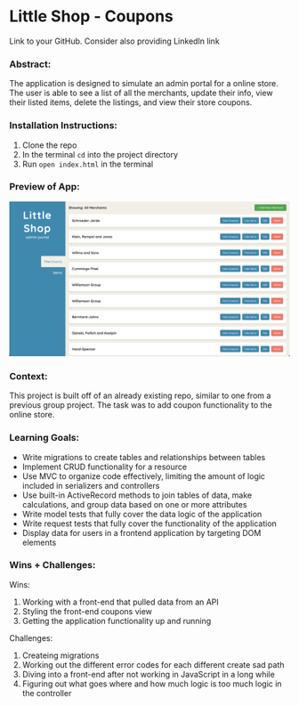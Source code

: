 # Little Shop - Coupons  

Link to your GitHub. Consider also providing LinkedIn link

### Abstract:
The application is designed to simulate an admin portal for a online store. The user is able to see a list of all the merchants, update their info, view their listed items, delete the listings, and view their store coupons.

### Installation Instructions:
1. Clone the repo
2. In the terminal `cd` into the project directory
3. Run `open index.html` in the terminal

### Preview of App:
![img](/assets/little-shop-fe.jpg)

### Context:
This project is built off of an already existing repo, similar to one from a previous group project. The task was to add coupon functionality to the online store.

### Learning Goals:
* Write migrations to create tables and relationships between tables
* Implement CRUD functionality for a resource
* Use MVC to organize code effectively, limiting the amount of logic included in serializers and controllers
* Use built-in ActiveRecord methods to join tables of data, make calculations, and group data based on one or more attributes
* Write model tests that fully cover the data logic of the application
* Write request tests that fully cover the functionality of the application
* Display data for users in a frontend application by targeting DOM elements

### Wins + Challenges:
Wins:
1. Working with a front-end that pulled data from an API
2. Styling the front-end coupons view
3. Getting the application functionality up and running<br>

Challenges:
1. Createing migrations
2. Working out the different error codes for each different create sad path
3. Diving into a front-end after not working in JavaScript in a long while
4. Figuring out what goes where and how much logic is too much logic in the controller
